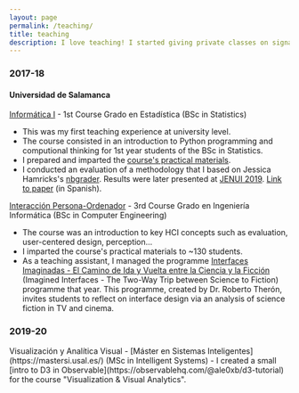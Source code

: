 ```yaml
---
layout: page
permalink: /teaching/
title: teaching
description: I love teaching! I started giving private classes on signal processing and computer architecture to other graduate students when I was 22. More recently, I have been an adjunct professor at the Department of Computer Science and Automation of the University of Salamanca.
---
```


<h3 class="year">2017-18</h3>
<h4>Universidad de Salamanca</h4>

[Informática I](https://guias.usal.es/node/22074) - 1st Course Grado en Estadística (BSc in Statistics)
- This was my first teaching experience at university level.
- The course consisted in an introduction to Python programming and computional thinking for 1st year students of the BSc in Statistics.
- I prepared and imparted the [course's practical materials](https://github.com/grialusal/materiales-informatica-i).
- I conducted an evaluation of a methodology that I based on Jessica Hamricks's [nbgrader](https://nbgrader.readthedocs.io/en/stable/user_guide/creating_and_grading_assignments.html). Results were later presented at [JENUI 2019](https://jenui2019.inf.um.es/). [Link to paper](http://actasjenui.aenui.net/) (in Spanish).

[Interacción Persona-Ordenador](https://guias.usal.es/node/17095) - 3rd Course Grado en Ingeniería Informática (BSc in Computer Engineering)
- The course was an introduction to key HCI concepts such as evaluation, user-centered design, perception...
- I imparted the course's practical materials to ~130 students.
- As a teaching assistant, I managed the programme [Interfaces Imaginadas - El Camino de Ida y Vuelta entre la Ciencia y la Ficción](http://vis.usal.es/~interfacesimaginadas) (Imagined Interfaces - The Two-Way Trip between Science to Fiction) programme that year. This programme, created by Dr. Roberto Therón, invites students to reflect on interface design via an analysis of science fiction in TV and cinema.

<h3 class="year">2019-20</h3>
Visualización y Analítica Visual - [Máster en Sistemas Inteligentes](https://mastersi.usal.es/) (MSc in Intelligent Systems)
- I created a small [intro to D3 in Observable](https://observablehq.com/@ale0xb/d3-tutorial) for the course "Visualization & Visual Analytics".
